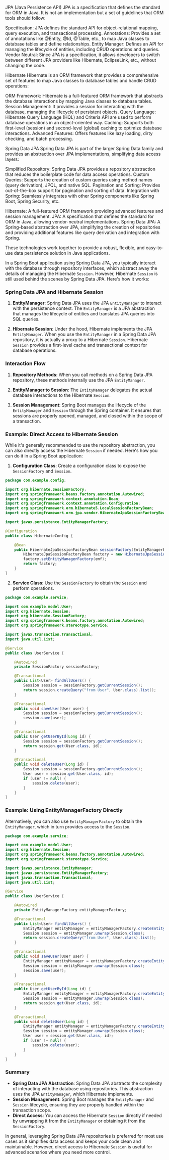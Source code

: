JPA (Java Persistence API)
JPA is a specification that defines the standard for ORM in Java. It is not an implementation but a set of guidelines that ORM tools should follow:

Specification: JPA defines the standard API for object-relational mapping, query execution, and transactional processing.
Annotations: Provides a set of annotations like @Entity, @Id, @Table, etc., to map Java classes to database tables and define relationships.
Entity Manager: Defines an API for managing the lifecycle of entities, including CRUD operations and queries.
Vendor Neutral: Since JPA is a specification, it allows developers to switch between different JPA providers like Hibernate, EclipseLink, etc., without changing the code.


Hibernate
Hibernate is an ORM framework that provides a comprehensive set of features to map Java classes to database tables and handle CRUD operations:

ORM Framework: Hibernate is a full-featured ORM framework that abstracts the database interactions by mapping Java classes to database tables.
Session Management: It provides a session for interacting with the database, managing the lifecycle of persistent objects.
Query Language: Hibernate Query Language (HQL) and Criteria API are used to perform database operations in an object-oriented way.
Caching: Supports both first-level (session) and second-level (global) caching to optimize database interactions.
Advanced Features: Offers features like lazy loading, dirty checking, and batch processing.


Spring Data JPA
Spring Data JPA is part of the larger Spring Data family and provides an abstraction over JPA implementations, simplifying data access layers:

Simplified Repository: Spring Data JPA provides a repository abstraction that reduces the boilerplate code for data access operations.
Custom Queries: Supports the creation of custom queries using method names (query derivation), JPQL, and native SQL.
Pagination and Sorting: Provides out-of-the-box support for pagination and sorting of data.
Integration with Spring: Seamlessly integrates with other Spring components like Spring Boot, Spring Security, etc.


Hibernate: A full-featured ORM framework providing advanced features and session management.
JPA: A specification that defines the standard for ORM in Java, allowing vendor-neutral implementations.
Spring Data JPA: A Spring-based abstraction over JPA, simplifying the creation of repositories and providing additional features like query derivation and integration with Spring.

These technologies work together to provide a robust, flexible, and easy-to-use data persistence solution in Java applications.


In a Spring Boot application using Spring Data JPA, you typically interact with the database through repository interfaces, which abstract away the details of managing the Hibernate `Session`. However, Hibernate `Session` is still used behind the scenes by Spring Data JPA. Here's how it works:

### Spring Data JPA and Hibernate Session

1. **EntityManager**: Spring Data JPA uses the JPA `EntityManager` to interact with the persistence context. The `EntityManager` is a JPA abstraction that manages the lifecycle of entities and translates JPA queries into SQL queries. 

2. **Hibernate Session**: Under the hood, Hibernate implements the JPA `EntityManager`. When you use the `EntityManager` in a Spring Data JPA repository, it is actually a proxy to a Hibernate `Session`. Hibernate `Session` provides a first-level cache and transactional context for database operations.

### Interaction Flow

1. **Repository Methods**: When you call methods on a Spring Data JPA repository, these methods internally use the JPA `EntityManager`.

2. **EntityManager to Session**: The `EntityManager` delegates the actual database interactions to the Hibernate `Session`.

3. **Session Management**: Spring Boot manages the lifecycle of the `EntityManager` and `Session` through the Spring container. It ensures that sessions are properly opened, managed, and closed within the scope of a transaction.

### Example: Direct Access to Hibernate Session

While it's generally recommended to use the repository abstraction, you can also directly access the Hibernate `Session` if needed. Here's how you can do it in a Spring Boot application:

1. **Configuration Class**: Create a configuration class to expose the `SessionFactory` and `Session`.

```java
package com.example.config;

import org.hibernate.SessionFactory;
import org.springframework.beans.factory.annotation.Autowired;
import org.springframework.context.annotation.Bean;
import org.springframework.context.annotation.Configuration;
import org.springframework.orm.hibernate5.LocalSessionFactoryBean;
import org.springframework.orm.jpa.vendor.HibernateJpaSessionFactoryBean;

import javax.persistence.EntityManagerFactory;

@Configuration
public class HibernateConfig {

    @Bean
    public HibernateJpaSessionFactoryBean sessionFactory(EntityManagerFactory emf) {
        HibernateJpaSessionFactoryBean factory = new HibernateJpaSessionFactoryBean();
        factory.setEntityManagerFactory(emf);
        return factory;
    }
}
```

2. **Service Class**: Use the `SessionFactory` to obtain the `Session` and perform operations.

```java
package com.example.service;

import com.example.model.User;
import org.hibernate.Session;
import org.hibernate.SessionFactory;
import org.springframework.beans.factory.annotation.Autowired;
import org.springframework.stereotype.Service;

import javax.transaction.Transactional;
import java.util.List;

@Service
public class UserService {

    @Autowired
    private SessionFactory sessionFactory;

    @Transactional
    public List<User> findAllUsers() {
        Session session = sessionFactory.getCurrentSession();
        return session.createQuery("from User", User.class).list();
    }

    @Transactional
    public void saveUser(User user) {
        Session session = sessionFactory.getCurrentSession();
        session.save(user);
    }

    @Transactional
    public User getUserById(Long id) {
        Session session = sessionFactory.getCurrentSession();
        return session.get(User.class, id);
    }

    @Transactional
    public void deleteUser(Long id) {
        Session session = sessionFactory.getCurrentSession();
        User user = session.get(User.class, id);
        if (user != null) {
            session.delete(user);
        }
    }
}
```

### Example: Using EntityManagerFactory Directly

Alternatively, you can also use `EntityManagerFactory` to obtain the `EntityManager`, which in turn provides access to the `Session`.

```java
package com.example.service;

import com.example.model.User;
import org.hibernate.Session;
import org.springframework.beans.factory.annotation.Autowired;
import org.springframework.stereotype.Service;

import javax.persistence.EntityManager;
import javax.persistence.EntityManagerFactory;
import javax.transaction.Transactional;
import java.util.List;

@Service
public class UserService {

    @Autowired
    private EntityManagerFactory entityManagerFactory;

    @Transactional
    public List<User> findAllUsers() {
        EntityManager entityManager = entityManagerFactory.createEntityManager();
        Session session = entityManager.unwrap(Session.class);
        return session.createQuery("from User", User.class).list();
    }

    @Transactional
    public void saveUser(User user) {
        EntityManager entityManager = entityManagerFactory.createEntityManager();
        Session session = entityManager.unwrap(Session.class);
        session.save(user);
    }

    @Transactional
    public User getUserById(Long id) {
        EntityManager entityManager = entityManagerFactory.createEntityManager();
        Session session = entityManager.unwrap(Session.class);
        return session.get(User.class, id);
    }

    @Transactional
    public void deleteUser(Long id) {
        EntityManager entityManager = entityManagerFactory.createEntityManager();
        Session session = entityManager.unwrap(Session.class);
        User user = session.get(User.class, id);
        if (user != null) {
            session.delete(user);
        }
    }
}
```

### Summary

- **Spring Data JPA Abstraction**: Spring Data JPA abstracts the complexity of interacting with the database using repositories. This abstraction uses the JPA `EntityManager`, which Hibernate implements.
- **Session Management**: Spring Boot manages the `EntityManager` and `Session` lifecycle, ensuring they are properly handled within the transaction scope.
- **Direct Access**: You can access the Hibernate `Session` directly if needed by unwrapping it from the `EntityManager` or obtaining it from the `SessionFactory`.

In general, leveraging Spring Data JPA repositories is preferred for most use cases as it simplifies data access and keeps your code clean and maintainable. However, direct access to Hibernate `Session` is useful for advanced scenarios where you need more control.


